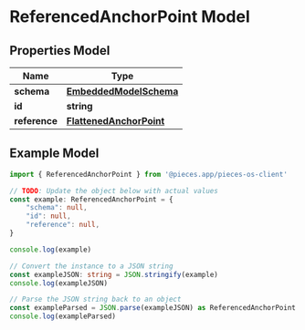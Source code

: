 
# ReferencedAnchorPoint Model


## Properties Model

Name | Type
------------ | -------------
**schema** | [**EmbeddedModelSchema**](EmbeddedModelSchema)
**id** | **string**
**reference** | [**FlattenedAnchorPoint**](FlattenedAnchorPoint)

## Example Model

```typescript
import { ReferencedAnchorPoint } from '@pieces.app/pieces-os-client'

// TODO: Update the object below with actual values
const example: ReferencedAnchorPoint = {
    "schema": null,
    "id": null,
    "reference": null,
}

console.log(example)

// Convert the instance to a JSON string
const exampleJSON: string = JSON.stringify(example)
console.log(exampleJSON)

// Parse the JSON string back to an object
const exampleParsed = JSON.parse(exampleJSON) as ReferencedAnchorPoint
console.log(exampleParsed)
```


